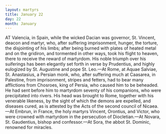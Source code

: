 ```yaml
---
layout: martyrs
title: January 22
day: 22
month: January
---
```

AT Valencia, in Spain, while the wicked Dacian  was governor, St. Vincent, deacon and martyr, who, after suffering imprisonment, hunger, the torture, the disjointing of his limbs; after being burned with plates of heated metal and on the gridiron, and tormented in other ways, took his flight to heaven, there to receive the reward of martyrdom. His noble triumph over his suiferings has been elegantly set forth in verse by Prudentius, and highly eulogized by St. Augustine and pope St. Leo.&mdash;At Rome, at Aquae Salviae, St. Anastasius, a Persian monk, who, after suffering much at Caasarea, in Palestine, from imprisonment, stripes and fetters, had to bear many afflictions from Chosroes, king of Persia, who caused him to be beheaded. He had sent before him to martyrdom seventy of his companions, who were precipitated into rivers. His head was brought to Rome, together with his venerable likeness, by the sight of which the demons are expelled, and diseases cured, as is attested by the Acts of the second council of Nicaea.&mdash;At Embrun, in France, the holy martyrs Vincent, Orontius, and Victor, who were crowned with martyrdom in the persecution of Diocletian.&mdash;At Novara, St. Gaudentius, bishop and  confessor.&mdash;At Sora, the abbot St. Dominic, renowned for miracles.   
